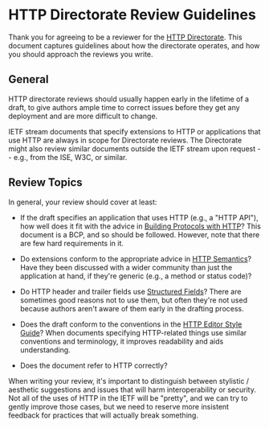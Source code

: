 # HTTP Directorate Review Guidelines

Thank you for agreeing to be a reviewer for the [HTTP Directorate](https://datatracker.ietf.org/group/httpdir/about/). This document captures guidelines about how the directorate operates, and how you should approach the reviews you write.

## General

HTTP directorate reviews should usually happen early in the lifetime of a draft, to give authors ample time to correct issues before they get any deployment and are more difficult to change.

IETF stream documents that specify extensions to HTTP or applications that use HTTP are always in scope for Directorate reviews. The Directorate might also review similar documents outside the IETF stream upon request -- e.g., from the ISE, W3C, or similar.


## Review Topics

In general, your review should cover at least:

* If the draft specifies an application that uses HTTP (e.g., a "HTTP API"), how well does it fit with the advice in [Building Protocols with HTTP](https://httpwg.org/specs/rfc9205.html)? This document is a BCP, and so should be followed. However, note that there are few hard requirements in it.

* Do extensions conform to the appropriate advice in [HTTP Semantics](https://httpwg.org/specs/rfc9110.html#extending)? Have they been discussed with a wider community than just the application at hand, if they're generic (e.g., a method or status code)?

* Do HTTP header and trailer fields use [Structured Fields](https://httpwg.org/specs/rfc8941.html)? There are sometimes good reasons not to use them, but often they're not used because authors aren't aware of them early in the drafting process.

* Does the draft conform to the conventions in the [HTTP Editor Style Guide](https://httpwg.org/admin/editors/style-guide)? When documents specifying HTTP-related things use similar conventions and terminology, it improves readability and aids understanding.

* Does the document refer to HTTP correctly?

When writing your review, it's important to distinguish between stylistic / aesthetic suggestions and issues that will harm interoperability or security. Not all of the uses of HTTP in the IETF will be "pretty", and we can try to gently improve those cases, but we need to reserve more insistent feedback for practices that will actually break something.

